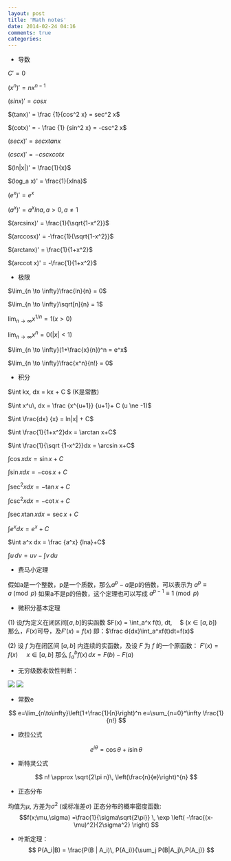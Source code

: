 ```yaml
---
layout: post
title: 'Math notes'
date: 2014-02-24 04:16
comments: true
categories:
---
```

* 导数

$C' = 0$

$(x^n)' = nx^{n-1}$

$(sinx)' = cosx$

$(tanx)' = \frac {1}{cos^2 x} = sec^2 x$

$(cotx)' = - \frac {1} {sin^2 x} = -csc^2 x$

$(secx)' = secxtanx$

$(cscx)' = -cscxcotx$

$(ln|x|)' = \frac{1}{x}$

$(log_a x)' = \frac{1}{xlna}$

$(e^x)' = e^x$

$(a^x)' = a^xlna, a>0, a\ne1$

$(arcsinx)' = \frac{1}{\sqrt{1-x^2}}$

$(arccosx)' = -\frac{1}{\sqrt{1-x^2}}$

$(arctanx)' = \frac{1}{1+x^2}$

$(arccot x)' = -\frac{1}{1+x^2}$

* 极限

$\lim_{n \to \infty}\frac{ln}{n} = 0$

$\lim_{n \to \infty}\sqrt[n]{n} = 1$

$\lim_{n \to \infty}x^{1/n} = 1(x>0)$

$\lim_{n \to \infty}x^n = 0(|x| < 1)$

$\lim_{n \to \infty}(1+\frac{x}{n})^n = e^x$

$\lim_{n \to \infty}\frac{x^n}{n!} = 0$

* 积分

$\int kx\, dx = kx + C $ (K是常数)

$\int x^u\, dx = \frac {x^{u+1}} {u+1}+ C (u \ne -1)$

$\int \frac{dx} {x} = ln|x| + C$

$\int \frac{1}{1+x^2}dx = \arctan x+C$

$\int \frac{1}{\sqrt {1-x^2}}dx = \arcsin x+C$

$\int \cos x dx = \sin x+C$

$\int \sin x dx = -\cos x+C$

$\int \sec^2x dx = -\tan x+C$

$\int \csc^2x dx = -\cot x+C$

$\int \sec x \tan x dx = \sec x+C$

$\int e^x dx = e^x+C$

$\int a^x dx = \frac {a^x} {lna}+C$

$\int u\,dv=uv-\int v\,du$

* 费马小定理

假如a是一个整数，p是一个质数，那么$a^p - a$是p的倍数，可以表示为
$a^p \equiv a \pmod{p}$
如果a不是p的倍数，这个定理也可以写成
$a^{p-1} \equiv  1 \pmod{p}$

* 微积分基本定理

(1) 设$f$为定义在闭区间$[a,b]$的实函数
$F(x) = \int_a^x f(t)\, dt\,　 $ ($x \in [a,b]$)
那么，$F(x)$可导，及$F'(x)=f(x)$
即：$\frac d{dx}\int_a^xf(t)dt=f(x)$

(2) 设 $f$ 为在闭区间 $[a, b]$ 内连续的实函数，及设 $F$ 为 $f$ 的一个原函数：
$F'(x) = f(x)\,　$　 $x \in [a,b]$
那么
$\int_a^b f(x)\,dx = F(b) - F(a)$


* 无穷级数收敛性判断：

![](http://ww3.sinaimg.cn/large/dd1b49b3jw1efhhbuijsuj21010id422.jpg)
![](http://ww3.sinaimg.cn/large/dd1b49b3jw1efhhbsj4m9j20zz0gf779.jpg)

* 常数e

$$
e=\lim_{n\to\infty}\left(1+\frac{1}{n}\right)^n
e=\sum_{n=0}^\infty \frac{1}{n!}
$$

* 欧拉公式

$$
e^{i\theta}=\cos\theta+i\sin\theta
$$

* 斯特灵公式

$$
n! \approx \sqrt{2\pi n}\, \left(\frac{n}{e}\right)^{n}
$$

* 正态分布

均值为$\mu$, 方差为$\sigma^2$ (或标准差$\sigma$)
正态分布的概率密度函数:
$$f(x;\mu,\sigma)
=\frac{1}{\sigma\sqrt{2\pi}} \, \exp \left( -\frac{(x- \mu)^2}{2\sigma^2} \right)
$$

* 叶斯定理：
$$
P(A_i|B) = \frac{P(B | A_i)\, P(A_i)}{\sum_j P(B|A_j)\,P(A_j)}
$$
